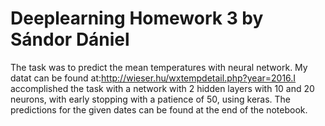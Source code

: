 # Deeplearning Homework 3 by Sándor Dániel

The task was to predict the mean temperatures with neural network. My datat can be found at:http://wieser.hu/wxtempdetail.php?year=2016.I accomplished the task with a network with 2 hidden layers with 10 and 20 neurons, with early stopping with a patience of 50, using keras. The predictions for the given dates can be found at the end of the notebook.
